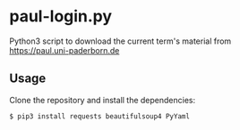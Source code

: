 # paul-login.py

Python3 script to download the current term's material from https://paul.uni-paderborn.de

## Usage

Clone the repository and install the dependencies:

```shell
$ pip3 install requests beautifulsoup4 PyYaml
```

